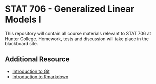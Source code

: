 # STAT 706 - Generalized Linear Models I

This repository will contain all course materials relevant to STAT 706 at Hunter College. Homework, tests and discussion will take place in the blackboard site.

## Additional Resource

- [Introduction to Git](https://cfss.uchicago.edu/setup/what-is-git/)
- [Introduction to Rmarkdown](https://ourcodingclub.github.io/tutorials/rmarkdown/)
